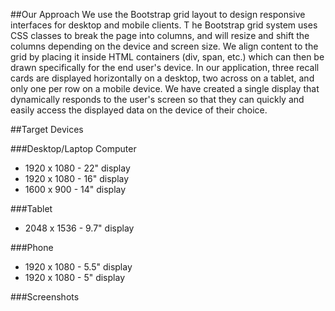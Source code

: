 ##Our Approach
We use the Bootstrap grid layout to design responsive interfaces for desktop and mobile clients. T
he Bootstrap grid system uses CSS classes to break the page into columns, and will resize 
and shift the columns depending on the device and screen size. We align content to the 
grid by placing it inside HTML containers (div, span, etc.) which can then be drawn 
specifically for the end user's device. In our application, 
three recall cards are displayed horizontally on a desktop, two across on a tablet, 
and only one per row on a mobile device. We have created a single display that dynamically responds 
to the user's screen so that they can quickly and easily access the displayed data on the device of their choice.

##Target Devices

###Desktop/Laptop Computer
+ 1920 x 1080 - 22" display
+ 1920 x 1080 - 16" display
+ 1600 x 900 - 14" display

###Tablet
+ 2048 x 1536 - 9.7" display

###Phone
+ 1920 x 1080 - 5.5" display
+ 1920 x 1080 - 5" display

###Screenshots
